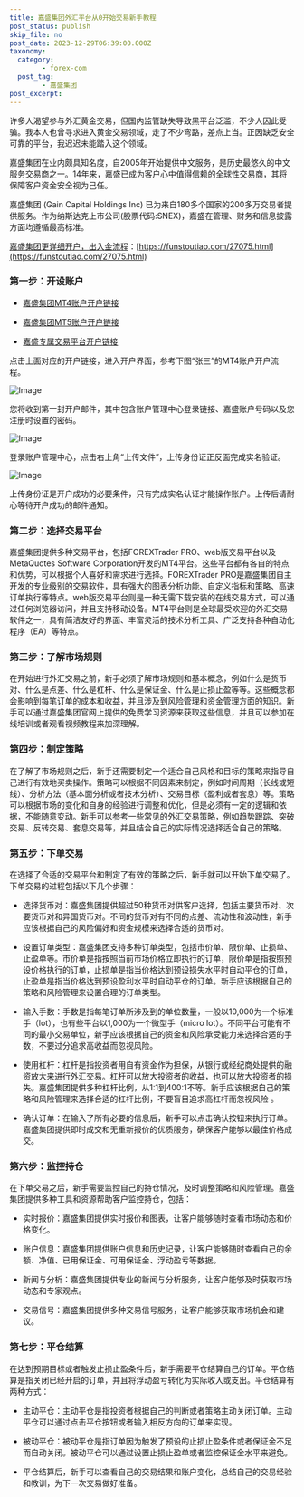 ```yaml
---
title: 嘉盛集团外汇平台从0开始交易新手教程
post_status: publish
skip_file: no
post_date: 2023-12-29T06:39:00.000Z
taxonomy:
  category:
        - forex-com
  post_tag:
        - 嘉盛集团
post_excerpt: 
---
```

许多人渴望参与外汇黄金交易，但国内监管缺失导致黑平台泛滥，不少人因此受骗。我本人也曾寻求进入黄金交易领域，走了不少弯路，差点上当。正因缺乏安全可靠的平台，我迟迟未能踏入这个领域。

嘉盛集团在业内颇具知名度，自2005年开始提供中文服务，是历史最悠久的中文服务交易商之一。14年来，嘉盛已成为客户心中值得信赖的全球性交易商，其将保障客户资金安全视为己任。

嘉盛集团 (Gain Capital Holdings Inc) 已为来自180多个国家的200多万交易者提供服务。作为纳斯达克上市公司(股票代码:SNEX)，嘉盛在管理、财务和信息披露方面均遵循最高标准。

[嘉盛集团更详细开户，出入金流程](https://funstoutiao.com/27075.html)：[https://funstoutiao.com/27075.html](https://funstoutiao.com/27075.html)

### 第一步：开设账户

* [嘉盛集团MT4账户开户链接](https://s.ssgg.net/jsmt4)

* [嘉盛集团MT5账户开户链接](https://s.ssgg.net/jsmt5)

* [嘉盛专属交易平台开户链接](https://s.ssgg.net/js)

点击上面对应的开户链接，进入开户界面，参考下图“张三”的MT4账户开户流程。

![Image](https://prod-files-secure.s3.us-west-2.amazonaws.com/39ed1227-6d7d-4570-be36-9ccd4a2c4241/7a167aea-686b-400d-af59-4e18eb607a40/640.png?X-Amz-Algorithm=AWS4-HMAC-SHA256&X-Amz-Content-Sha256=UNSIGNED-PAYLOAD&X-Amz-Credential=ASIAZI2LB4667UGY4U3O%2F20250804%2Fus-west-2%2Fs3%2Faws4_request&X-Amz-Date=20250804T041311Z&X-Amz-Expires=3600&X-Amz-Security-Token=IQoJb3JpZ2luX2VjEAQaCXVzLXdlc3QtMiJGMEQCICYeDzFkoyMx%2BQjaTbdtCu%2B7l2FV8TUc6pc2J179yTULAiB6kTL93exrSyY3C0RW7xsg%2BwRE8CiHBZeXg2Pf5FNDAyr%2FAwg9EAAaDDYzNzQyMzE4MzgwNSIM7oUYc9yyYMAT%2BZCOKtwDZMadOQuVjXxmWmnrbgZYtZ9ujS79h6pNg3lD1doPOW5to3ZfiJkZF6y8pM%2BNN3qPihhtYQCWoC8GHc8Z9KJ2gDhikx874%2FZjr67pF7%2BgGujiDf3URRazV9hKcxSnLFwrfnYHtSDEM7gJ2pdxpKpWI9u23hiaThdODJtw5jTYtOS0WE%2FK9K9Slw51bEFkN4XLEMEi8hezv4FswvDvgTVAmO4Z6%2FiW8M7gwKK82sSMKPl1EB%2FRT0oouQyTWp4GOSUSMTFSH2UFiONEw9knQpi%2Bm8WbGuO1%2F%2FDAl%2BufKlAWJZts3r02XdOvIzwm5PP7LIcYNs2GamySJWYXK4fw5yNo30DNtEtFxFQ7T94ZIo0FuPXcnlYZKSEXxoEyicndMa73szRxg2AaTnyfvNvUgF%2F%2Ff63ilRXRC6ONySwR6w%2BDj0OszWWyduIHaLEFS%2BikTP0ZgV4mNh2GqR7tzZohHTC7tNKNA2f2y97rq9Qr%2F7E%2FZAF3NDzJ%2FDvpoznEI5IF5D9sBrLIVRdN2xswts8PgielnzJinMpw9%2F9%2BZv%2FPqqVvlA%2BWCYD8SF9jTag5ct585JHv9AcJC4GuuJ4j%2F1PJLW29F1IOrNguqIWIWdx7dUOSlFJWrW8z8lq3e3EzVPkwztDAxAY6pgGjT%2BdH%2BTJL%2BpLE4TBcAD4radQdY%2F8NQcNqsOrM9x3vXz4aBdm35q2xhQ4W8ALZFZaQ4xcCXz6YqmGPh3Dm6cnrpaZYpP6layWgPRym3A9qi14AOFm5B2SIFaUrfehyUfPSvzcKvdWW%2BvAx5Z9QzLZ0nzC%2BkxgrPzUn97C5ed4HD8ZmnWNkPYXYm%2BJYlhzwFhsPz2rEdnjz9P7PmJDljKCnga7c%2FI9i&X-Amz-Signature=47a567e40de6c5a17271744ffded2fbecdb80a65d90549275848aeefad43f86f&X-Amz-SignedHeaders=host&x-amz-checksum-mode=ENABLED&x-id=GetObject)

您将收到第一封开户邮件，其中包含账户管理中心登录链接、嘉盛账户号码以及您注册时设置的密码。

![Image](https://prod-files-secure.s3.us-west-2.amazonaws.com/39ed1227-6d7d-4570-be36-9ccd4a2c4241/eaa1c6b3-2877-4284-a0e1-530e222c27fb/image.png?X-Amz-Algorithm=AWS4-HMAC-SHA256&X-Amz-Content-Sha256=UNSIGNED-PAYLOAD&X-Amz-Credential=ASIAZI2LB4667UGY4U3O%2F20250804%2Fus-west-2%2Fs3%2Faws4_request&X-Amz-Date=20250804T041311Z&X-Amz-Expires=3600&X-Amz-Security-Token=IQoJb3JpZ2luX2VjEAQaCXVzLXdlc3QtMiJGMEQCICYeDzFkoyMx%2BQjaTbdtCu%2B7l2FV8TUc6pc2J179yTULAiB6kTL93exrSyY3C0RW7xsg%2BwRE8CiHBZeXg2Pf5FNDAyr%2FAwg9EAAaDDYzNzQyMzE4MzgwNSIM7oUYc9yyYMAT%2BZCOKtwDZMadOQuVjXxmWmnrbgZYtZ9ujS79h6pNg3lD1doPOW5to3ZfiJkZF6y8pM%2BNN3qPihhtYQCWoC8GHc8Z9KJ2gDhikx874%2FZjr67pF7%2BgGujiDf3URRazV9hKcxSnLFwrfnYHtSDEM7gJ2pdxpKpWI9u23hiaThdODJtw5jTYtOS0WE%2FK9K9Slw51bEFkN4XLEMEi8hezv4FswvDvgTVAmO4Z6%2FiW8M7gwKK82sSMKPl1EB%2FRT0oouQyTWp4GOSUSMTFSH2UFiONEw9knQpi%2Bm8WbGuO1%2F%2FDAl%2BufKlAWJZts3r02XdOvIzwm5PP7LIcYNs2GamySJWYXK4fw5yNo30DNtEtFxFQ7T94ZIo0FuPXcnlYZKSEXxoEyicndMa73szRxg2AaTnyfvNvUgF%2F%2Ff63ilRXRC6ONySwR6w%2BDj0OszWWyduIHaLEFS%2BikTP0ZgV4mNh2GqR7tzZohHTC7tNKNA2f2y97rq9Qr%2F7E%2FZAF3NDzJ%2FDvpoznEI5IF5D9sBrLIVRdN2xswts8PgielnzJinMpw9%2F9%2BZv%2FPqqVvlA%2BWCYD8SF9jTag5ct585JHv9AcJC4GuuJ4j%2F1PJLW29F1IOrNguqIWIWdx7dUOSlFJWrW8z8lq3e3EzVPkwztDAxAY6pgGjT%2BdH%2BTJL%2BpLE4TBcAD4radQdY%2F8NQcNqsOrM9x3vXz4aBdm35q2xhQ4W8ALZFZaQ4xcCXz6YqmGPh3Dm6cnrpaZYpP6layWgPRym3A9qi14AOFm5B2SIFaUrfehyUfPSvzcKvdWW%2BvAx5Z9QzLZ0nzC%2BkxgrPzUn97C5ed4HD8ZmnWNkPYXYm%2BJYlhzwFhsPz2rEdnjz9P7PmJDljKCnga7c%2FI9i&X-Amz-Signature=b7213b1e4f9f67625c1ab9d02d34aa0669d9bffe89b8f1c93e1ada436643cb21&X-Amz-SignedHeaders=host&x-amz-checksum-mode=ENABLED&x-id=GetObject)

登录账户管理中心，点击右上角“上传文件”，上传身份证正反面完成实名验证。

![Image](https://prod-files-secure.s3.us-west-2.amazonaws.com/39ed1227-6d7d-4570-be36-9ccd4a2c4241/54090639-09fc-46b4-a135-e0289f707147/image.png?X-Amz-Algorithm=AWS4-HMAC-SHA256&X-Amz-Content-Sha256=UNSIGNED-PAYLOAD&X-Amz-Credential=ASIAZI2LB4667UGY4U3O%2F20250804%2Fus-west-2%2Fs3%2Faws4_request&X-Amz-Date=20250804T041311Z&X-Amz-Expires=3600&X-Amz-Security-Token=IQoJb3JpZ2luX2VjEAQaCXVzLXdlc3QtMiJGMEQCICYeDzFkoyMx%2BQjaTbdtCu%2B7l2FV8TUc6pc2J179yTULAiB6kTL93exrSyY3C0RW7xsg%2BwRE8CiHBZeXg2Pf5FNDAyr%2FAwg9EAAaDDYzNzQyMzE4MzgwNSIM7oUYc9yyYMAT%2BZCOKtwDZMadOQuVjXxmWmnrbgZYtZ9ujS79h6pNg3lD1doPOW5to3ZfiJkZF6y8pM%2BNN3qPihhtYQCWoC8GHc8Z9KJ2gDhikx874%2FZjr67pF7%2BgGujiDf3URRazV9hKcxSnLFwrfnYHtSDEM7gJ2pdxpKpWI9u23hiaThdODJtw5jTYtOS0WE%2FK9K9Slw51bEFkN4XLEMEi8hezv4FswvDvgTVAmO4Z6%2FiW8M7gwKK82sSMKPl1EB%2FRT0oouQyTWp4GOSUSMTFSH2UFiONEw9knQpi%2Bm8WbGuO1%2F%2FDAl%2BufKlAWJZts3r02XdOvIzwm5PP7LIcYNs2GamySJWYXK4fw5yNo30DNtEtFxFQ7T94ZIo0FuPXcnlYZKSEXxoEyicndMa73szRxg2AaTnyfvNvUgF%2F%2Ff63ilRXRC6ONySwR6w%2BDj0OszWWyduIHaLEFS%2BikTP0ZgV4mNh2GqR7tzZohHTC7tNKNA2f2y97rq9Qr%2F7E%2FZAF3NDzJ%2FDvpoznEI5IF5D9sBrLIVRdN2xswts8PgielnzJinMpw9%2F9%2BZv%2FPqqVvlA%2BWCYD8SF9jTag5ct585JHv9AcJC4GuuJ4j%2F1PJLW29F1IOrNguqIWIWdx7dUOSlFJWrW8z8lq3e3EzVPkwztDAxAY6pgGjT%2BdH%2BTJL%2BpLE4TBcAD4radQdY%2F8NQcNqsOrM9x3vXz4aBdm35q2xhQ4W8ALZFZaQ4xcCXz6YqmGPh3Dm6cnrpaZYpP6layWgPRym3A9qi14AOFm5B2SIFaUrfehyUfPSvzcKvdWW%2BvAx5Z9QzLZ0nzC%2BkxgrPzUn97C5ed4HD8ZmnWNkPYXYm%2BJYlhzwFhsPz2rEdnjz9P7PmJDljKCnga7c%2FI9i&X-Amz-Signature=4162f14af323c456c2983c5b9d55f854675a5cf46a7d6dfb35705848c6826a64&X-Amz-SignedHeaders=host&x-amz-checksum-mode=ENABLED&x-id=GetObject)

上传身份证是开户成功的必要条件，只有完成实名认证才能操作账户。上传后请耐心等待开户成功的邮件通知。

### 第二步：选择交易平台

嘉盛集团提供多种交易平台，包括FOREXTrader PRO、web版交易平台以及MetaQuotes Software Corporation开发的MT4平台。这些平台都有各自的特点和优势，可以根据个人喜好和需求进行选择。FOREXTrader PRO是嘉盛集团自主开发的专业级别的交易软件，具有强大的图表分析功能、自定义指标和策略、高速订单执行等特点。web版交易平台则是一种无需下载安装的在线交易方式，可以通过任何浏览器访问，并且支持移动设备。MT4平台则是全球最受欢迎的外汇交易软件之一，具有简洁友好的界面、丰富灵活的技术分析工具、广泛支持各种自动化程序（EA）等特点。

### 第三步：了解市场规则

在开始进行外汇交易之前，新手必须了解市场规则和基本概念，例如什么是货币对、什么是点差、什么是杠杆、什么是保证金、什么是止损止盈等等。这些概念都会影响到每笔订单的成本和收益，并且涉及到风险管理和资金管理方面的知识。新手可以通过嘉盛集团官网上提供的免费学习资源来获取这些信息，并且可以参加在线培训或者观看视频教程来加深理解。

### 第四步：制定策略

在了解了市场规则之后，新手还需要制定一个适合自己风格和目标的策略来指导自己进行有效地买卖操作。策略可以根据不同因素来制定，例如时间周期（长线或短线）、分析方法（基本面分析或者技术分析）、交易目标（盈利或者套息）等。策略可以根据市场的变化和自身的经验进行调整和优化，但是必须有一定的逻辑和依据，不能随意变动。新手可以参考一些常见的外汇交易策略，例如趋势跟踪、突破交易、反转交易、套息交易等，并且结合自己的实际情况选择适合自己的策略。

### 第五步：下单交易

在选择了合适的交易平台和制定了有效的策略之后，新手就可以开始下单交易了。下单交易的过程包括以下几个步骤：

* 选择货币对：嘉盛集团提供超过50种货币对供客户选择，包括主要货币对、次要货币对和异国货币对。不同的货币对有不同的点差、流动性和波动性，新手应该根据自己的风险偏好和资金规模来选择合适的货币对。

* 设置订单类型：嘉盛集团支持多种订单类型，包括市价单、限价单、止损单、止盈单等。市价单是指按照当前市场价格立即执行的订单，限价单是指按照预设价格执行的订单，止损单是指当价格达到预设损失水平时自动平仓的订单，止盈单是指当价格达到预设盈利水平时自动平仓的订单。新手应该根据自己的策略和风险管理来设置合理的订单类型。

* 输入手数：手数是指每笔订单所涉及到的单位数量，一般以10,000为一个标准手（lot），也有些平台以1,000为一个微型手（micro lot）。不同平台可能有不同的最小交易单位，新手应该根据自己的资金和风险承受能力来选择合适的手数，不要过分追求高收益而忽视风险。

* 使用杠杆：杠杆是指投资者用自有资金作为担保，从银行或经纪商处提供的融资放大来进行外汇交易。杠杆可以放大投资者的收益，也可以放大投资者的损失。嘉盛集团提供多种杠杆比例，从1:1到400:1不等。新手应该根据自己的策略和风险管理来选择合适的杠杆比例，不要盲目追求高杠杆而忽视风险 。

* 确认订单：在输入了所有必要的信息后，新手可以点击确认按钮来执行订单。嘉盛集团提供即时成交和无重新报价的优质服务，确保客户能够以最佳价格成交。

### 第六步：监控持仓

在下单交易之后，新手需要监控自己的持仓情况，及时调整策略和风险管理。嘉盛集团提供多种工具和资源帮助客户监控持仓，包括：

* 实时报价：嘉盛集团提供实时报价和图表，让客户能够随时查看市场动态和价格变化。

* 账户信息：嘉盛集团提供账户信息和历史记录，让客户能够随时查看自己的余额、净值、已用保证金、可用保证金、浮动盈亏等数据。

* 新闻与分析：嘉盛集团提供专业的新闻与分析服务，让客户能够及时获取市场动态和专家观点。

* 交易信号：嘉盛集团提供多种交易信号服务，让客户能够获取市场机会和建议。

### 第七步：平仓结算

在达到预期目标或者触发止损止盈条件后，新手需要平仓结算自己的订单。平仓结算是指关闭已经开启的订单，并且将浮动盈亏转化为实际收入或支出。平仓结算有两种方式：

* 主动平仓：主动平仓是指投资者根据自己的判断或者策略主动关闭订单。主动平仓可以通过点击平仓按钮或者输入相反方向的订单来实现。

* 被动平仓：被动平仓是指订单因为触发了预设的止损止盈条件或者保证金不足而自动关闭。被动平仓可以通过设置止损止盈单或者监控保证金水平来避免。

* 平仓结算后，新手可以查看自己的交易结果和账户变化，总结自己的交易经验和教训，为下一次交易做好准备。